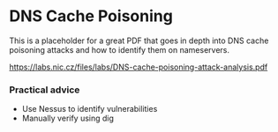 DNS Cache Poisoning
===================

This is a placeholder for a great PDF that goes in depth into DNS cache poisoning attacks and how to identify them on nameservers.

https://labs.nic.cz/files/labs/DNS-cache-poisoning-attack-analysis.pdf

### Practical advice

- Use Nessus to identify vulnerabilities
- Manually verify using dig